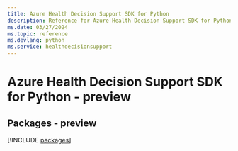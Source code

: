 ```yaml
---
title: Azure Health Decision Support SDK for Python
description: Reference for Azure Health Decision Support SDK for Python
ms.date: 03/27/2024
ms.topic: reference
ms.devlang: python
ms.service: healthdecisionsupport
---
```

# Azure Health Decision Support SDK for Python - preview
## Packages - preview
[!INCLUDE [packages](health-decision-support-index.md)]